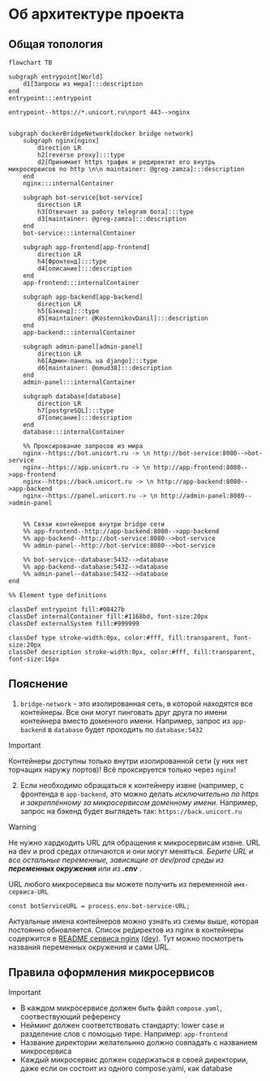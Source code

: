 # Об архитектуре проекта
## Общая топология

```mermaid
flowchart TB

subgraph entrypoint[World]
    d1[Запросы из мира]:::description
end
entrypoint:::entrypoint

entrypoint--https://*.unicort.ru\nport 443-->nginx


subgraph dockerBridgeNetwork[docker bridge network]
    subgraph nginx[nginx]
        direction LR
        h2[reverse proxy]:::type
        d2[Принимает https трафик и редиректит его внутрь микросервисов по http \n\n maintainer: @greg-zamza]:::description
    end
    nginx:::internalContainer

    subgraph bot-service[bot-service]
        direction LR
        h3[Отвечает за работу telegram бота]:::type
        d3[maintainer: @greg-zamza]:::description
    end
    bot-service:::internalContainer

    subgraph app-frontend[app-frontend]
        direction LR
        h4[Фронтенд]:::type
        d4[описание]:::description
    end
    app-frontend:::internalContainer

    subgraph app-backend[app-backend]
        direction LR
        h5[Бэкенд]:::type
        d5[maintainer: @KostennikovDanil]:::description
    end
    app-backend:::internalContainer

    subgraph admin-panel[admin-panel]
        direction LR
        h6[Админ-панель на django]:::type
        d6[maintainer: @omud38]:::description
    end
    admin-panel:::internalContainer

    subgraph database[database]
        direction LR
        h7[postgreSQL]:::type
        d7[описание]:::description
    end
    database:::internalContainer

    %% Проксирование запросов из мира
    nginx--https://bot.unicort.ru -> \n http://bot-service:8000-->bot-service
    nginx--https://app.unicort.ru -> \n http://app-frontend:8080-->app-frontend
    nginx--https://back.unicort.ru -> \n http://app-backend:8080-->app-backend
    nginx--https://panel.unicort.ru -> \n http://admin-panel:8080-->admin-panel
    

    %% Связи контейнеров внутри bridge сети
    %% app-frontend--http://app-backend:8080-->app-backend
    %% app-backend--http://bot-service:8080-->bot-service
    %% admin-panel--http://bot-service:8080-->bot-service

    %% bot-service--database:5432-->database
    %% app-backend--database:5432-->database
    %% admin-panel--database:5432-->database
end

%% Element type definitions

classDef entrypoint fill:#08427b
classDef internalContainer fill:#1168bd, font-size:20px
classDef externalSystem fill:#999999

classDef type stroke-width:0px, color:#fff, fill:transparent, font-size:20px
classDef description stroke-width:0px, color:#fff, fill:transparent, font-size:16px
```
## Пояснение
1) `bridge-network` - это изолированная сеть, в которой находятся все контейнеры. Все они могут пинговать друг друга по имени контейнера вместо доменного имени. Например, запрос из `app-backend` в `database` будет проходить по `database:5432`
> [!IMPORTANT]
> Контейнеры доступны только внутри изолированной сети (у них нет торчащих наружу портов)! Всё проксируется только через `nginx`!

2) Если необходимо обращаться к контейнеру извне (например, с фронтенда в `app-backend`, это можно делать *исключительно по https и закреплённому за микросервисом доменному имени*. Например, запрос на бэкенд будет выглядеть так: `https://back.unicort.ru`
> [!WARNING]
> Не нужно хардкодить URL для обращения к микросервисам извне. URL на dev и prod средах отличаются и они могут меняться. *Берите URL и все остальные переменные, зависящие от dev/prod среды из __переменных окружения__ или из __.env__* .
>
> URL любого микросервиса вы можете получить из переменной `имя-сервиса-URL`
> 
> `const botServiceURL = process.env.bot-service-URL;`


Актуальные имена контейнеров можно узнать из схемы выше, которая постоянно обновляется. Список редиректов из nginx в контейнеры содержится в [README сервиса nginx](nginx/prod/README.md)  [(dev)](nginx/dev/README.md). Тут можно посмотреть названия переменных окружения и сами URL. 


## Правила оформления микросервисов
> [!IMPORTANT]
> - В каждом микросервисе должен быть файл `compose.yaml`, соотвествующий референсу
> - Нейминг должен соответствовать стандарту: lower case и разделение слов с помощью тире. Например: `app-frontend`
> - Название директории желательнно должно совпадать с названием микросервиса
> - Каждый микросервис должен содержаться в своей директории, даже если он состоит из одного compose.yaml, как database

